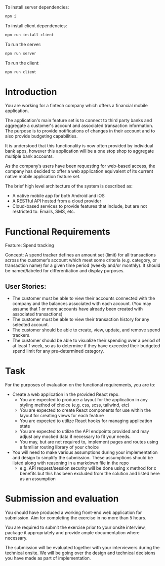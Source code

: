 To install server dependencies:

```sh
npm i
```

To install client dependencies:

```sh
npm run install-client
```

To run the server:

```sh
npm run server
```

To run the client:

```sh
npm run client
```

# Introduction

You are working for a fintech company which offers a financial mobile application.

The application's main feature set is to connect to third party banks and aggregate a customer's account and associated transaction information. The purpose is to provide notifications of changes in their account and to also provide budgeting capabilities.

It is understood that this functionality is now often provided by individual bank apps, however this application will be a one stop shop to aggregate multiple bank accounts.

As the company’s users have been requesting for web-based access, the company has decided to offer a web application equivalent of its current native mobile application feature set.

The brief high level architecture of the system is described as:

- A native mobile app for both Android and iOS
- A RESTful API hosted from a cloud provider
- Cloud-based services to provide features that include, but are not restricted to:
  Emails, SMS, etc.

# Functional Requirements

Feature: Spend tracking

Concept: A spend tracker defines an amount set (limit) for all transactions across the customer’s account which meet some criteria (e.g. category, or transaction name) for a given time period (weekly and/or monthly). It should be named/labeled for differentiation and display purposes.

## User Stories:

- The customer must be able to view their accounts connected with the company and the balances associated with each account. (You may assume that 1 or more accounts have already been created with associated transactions)
- The customer must be able to view their transaction history for any selected account.
- The customer should be able to create, view, update, and remove spend trackers.
- The customer should be able to visualize their spending over a period of at least 1 week, so as to determine if they have exceeded their budgeted spend limit for any pre-determined category.

# Task

For the purposes of evaluation on the functional requirements, you are to:

- Create a web application in the provided React repo.
  - You are expected to produce a layout for the application in any styling method of choice (e.g. css, scss, tailwind, etc)
  - You are expected to create React components for use within the layout for creating views for each feature
  - You are expected to utilize React hooks for managing application state
  - You are expected to utilize the API endpoints provided and may adjust any mocked data if necessary to fit your needs.
  - You may, but are not required to, implement pages and routes using a familiar routing library of your choice
- You will need to make various assumptions during your implementation and design to simplify the submission. These assumptions should be listed along with reasoning in a markdown file in the repo
  - e.g. API request/session security will be done using x method for x benefits but this has been excluded from the solution and listed here as an assumption

# Submission and evaluation

You should have produced a working front-end web application for submission. Aim for completing the exercise in no more than 5 hours.

You are required to submit the exercise prior to your onsite interview, package it appropriately and provide ample documentation where necessary.

The submission will be evaluated together with your interviewers during the technical onsite.
We will be going over the design and technical decisions you have made as part of implementation.
